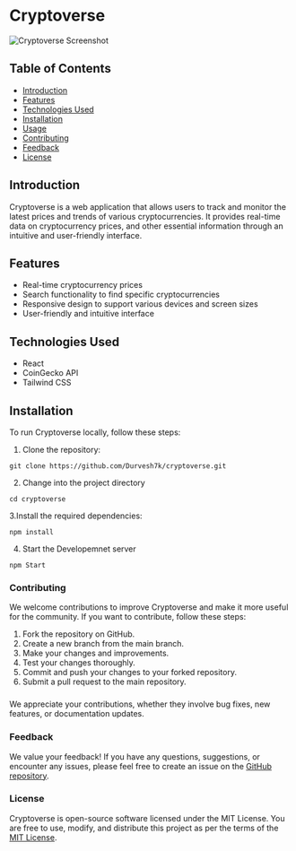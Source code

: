 # Cryptoverse

![Cryptoverse Screenshot](link_to_your_project_screenshot)

## Table of Contents

- [Introduction](#introduction)
- [Features](#features)
- [Technologies Used](#technologies-used)
- [Installation](#installation)
- [Usage](#usage)
- [Contributing](#contributing)
- [Feedback](#feedback)
- [License](#license)

## Introduction

Cryptoverse is a web application that allows users to track and monitor the latest prices and trends of various cryptocurrencies. It provides real-time data on cryptocurrency prices, and other essential information through an intuitive and user-friendly interface.

## Features

- Real-time cryptocurrency prices
- Search functionality to find specific cryptocurrencies
- Responsive design to support various devices and screen sizes
- User-friendly and intuitive interface

## Technologies Used

- React
- CoinGecko API
- Tailwind CSS

## Installation

To run Cryptoverse locally, follow these steps:

1. Clone the repository:

```
git clone https://github.com/Durvesh7k/cryptoverse.git
```

2. Change into the project directory

```
cd cryptoverse
```

3.Install the required dependencies:

```
npm install

```
4. Start the Developemnet server

```
npm Start

```
### Contributing
We welcome contributions to improve Cryptoverse and make it more useful for the community. If you want to contribute, follow these steps:

1. Fork the repository on GitHub.
2. Create a new branch from the main branch.
3. Make your changes and improvements.
4. Test your changes thoroughly.
5. Commit and push your changes to your forked repository.
6. Submit a pull request to the main repository.

###

We appreciate your contributions, whether they involve bug fixes, new features, or documentation updates.

### Feedback
We value your feedback! If you have any questions, suggestions, or encounter any issues, please feel free to create an issue on the [GitHub repository](https://github.com/Durvesh7k/cryptoverse).

### License

Cryptoverse is open-source software licensed under the MIT License. You are free to use, modify, and distribute this project as per the terms of the [MIT License](https://opensource.org/license/mit/).




